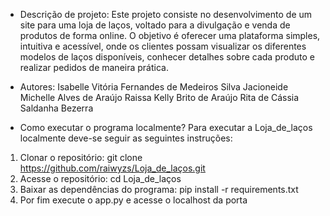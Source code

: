 
- Descrição de projeto:
Este projeto consiste no desenvolvimento de um site para uma loja de laços, voltado para a divulgação e venda de produtos de forma online. O objetivo é oferecer uma plataforma simples, intuitiva e acessível, onde os clientes possam visualizar os diferentes modelos de laços disponíveis, conhecer detalhes sobre cada produto e realizar pedidos de maneira prática.

- Autores:
Isabelle Vitória Fernandes de Medeiros Silva
Jacioneide Michelle Alves de Araújo
Raissa Kelly Brito de Araújo
Rita de Cássia Saldanha Bezerra

- Como executar o programa localmente?
Para executar a Loja_de_laços localmente deve-se seguir as seguintes instruções:
1. Clonar o repositório:
git clone https://github.com/raiwyzs/Loja_de_laços.git
2. Acesse o repositório:
cd Loja_de_laços
3. Baixar as dependências do programa:
pip install -r requirements.txt
4. Por fim execute o app.py e acesse o localhost da porta 

